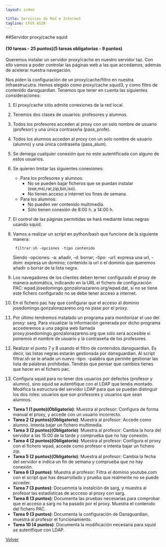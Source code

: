 ```yaml
---
layout: index

title: Servicios de Red e Internet
tagline: CFGS ASIR
---
```


##Servidor proxy/cache squid

#### (10 tareas - 25 puntos)(5 tareas obligatorias - 9 puntos)

Queremos instalar un servidor proxy/cache en nuestro servidor taz. Con ello vamos a poder controlar las páginas web a las que accedamos, además de acelerar nuestra navegación.

Nos piden la configuración de un proxy/cache/filtro en nuestra infraestrucutra. Hemos elegido como proxy/cache squid3, y como filtro de contenido dansguardian. Tenemos que tener en cuenta las siguientes consideraciones:

1. El proxy/cache sólo admite conexiones de la red local.
2. Tenemos dos clases de usuarios: profesores y alumnos.
3. Todos los profesores acceden al proxy con un solo nombre de usuario (profesor) y una única contraseña (pass_profe).
4. Todos los alumnos acceden al proxy con un solo nombre de usuario (alumno) y una única contraseña (pass_alum).
5. Se deniega cualquier conexión que no este autentificada con alguno de estos usuarios.
6. Se quieren limitar las siguientes conexiones:

	* Para los profesores y alumnos:
   		* No se pueden bajar ficheros que se puedan instalar (exe,msi,rar,zip,bin,iso).
   		* No tienen acceso a internet los fines de semana.
	* Para los alumnos:
   		* No pueden ver contenido multimedia.
   		* Sólo tienen conexión de 8:00 h. a 14:00 h.
7. El control de las páginas permitidas se hará mediante listas negras usando squid.
8. Vamos a realizar un script en python/bash que funcione de la siguiente manera:

		filtrar.sh -opciones -tipo contenido

	Siendo -opciones: -a: añadir, -d: borrar; -tipo: -url: expresa una url, -dom: expresa un dominio; contenido la url o el dominio que queremos añadir o borrar de la lista negra.

9. Los navegadores de los clientes deben terner configurado el proxy de manera automática, indicando en la URL el fichero de configuración PAC: wpad.josedomingo.gonzalonazareno.org/wpad.dat, si no se tiene este fichero configurado no se debe tener acceso a internet.

10. En el fichero pac hay que configurar que el acceso al dominio josedomingo.gonzalonazareno.org no pase por el proxy.

11. Por último tendremos instalado un programa para monitorizar el uso del proxy: sarg. Para visualizar la información generada por dicho programa accederemos a una página web llamada proxy.josedomingo,gonzalonazareno.org que sólo será accesible si ponemos el nombre de usuario y la contraseña de los profesores.

12. Realizar el punto 7 y 8 usando el filtro de contenidos dansguardian. Es decir, las listas negras estarán gestionada por dansguardian. Al script filtrar.sh se le añade un nuevo -tipo: -palabra que permite gestionar las lista de palabras prohibidas. Tendrás que pensar que cambios tienes que hacer en el fichero pac.

13. Configura squid para no tener dos usuarios por defectos (profesor y alumno), sino squid se autentifique con el LDAP que tenéis montado. Modifica la estructura del servidor LDAP para que se puedan distinguir los dos roles: usuarios que son profesores y usuarios que sean alumnos.

<div class='ejercicios' markdown='1'>

* **Tarea 1 (1 punto)(Obligatorio)**: Muestra al profesor: Configura de forma manual el proxy, y accede con un usuario incorrecto.
* **Tarea 2 (2 puntos)(Obligatorio)**: Muestra al profesor: Accede como alumno. Intenta bajar un fichero multimedia.
* **Tarea 3 (2 puntos)(Obligatorio)**: Muestra al profesor: Cambia la hora del servidor a las 15:00 de la tarde y comprueba que no hay conexión.
* **Tarea 4 (2 puntos)(Obligatorio)**: Muestra al profesor: Configura el proxy con el fichero wpad, accede como profesor e intenta bajar un fichero zip.
* **Tarea 5 (2 puntos)(Obligatorio)**: Muestra al profesor: Cambia la fecha del servidor e indica un fin de semana y comprueba que no hay conexión.
* **Tarea 6 (3 puntos)**: Muestra al profesor: Filtra el dominio youtube.com con el script que has desarrollado y prueba que realmente no se puede acceder.
* **Tarea 7 (3 puntos)**: Docuemnta la instalción de sarg, y muestra al profesor las estadísticas de accceso al proxy con sarg.
* **Tarea 8 (3 puntos)**: Documenta las pruebas necesarias para comprobar que el acceso a sarg no ha pasado por el proxy. Muestra el contenido del fichero PAC.
* **Tarea 9 (3 puntos)**: Documenta la configuración de Dansguardian, muestra al profesor el funcionamiento.
* **Tarea 10 (4 puntos)**: Documenta la modificación necesaria para squid se autentfique con LDAP.

</div>

[Volver](index)
